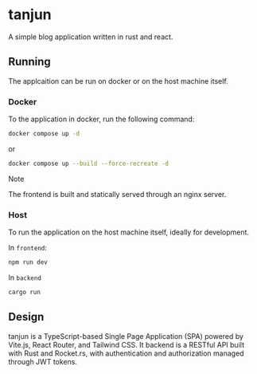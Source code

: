 # tanjun
A simple blog application written in rust and react.

## Running
The applcaition can be run on docker or on the host machine itself.

### Docker
To the application in docker, run the following command:

```bash
docker compose up -d
```

or

```bash
docker compose up --build --force-recreate -d
```

> [!NOTE]
> The frontend is built and statically served through an nginx server.

### Host
To run the application on the host machine itself, ideally for development.

In `frontend`:

```bash
npm run dev
```

In `backend`

```bash
cargo run
```

## Design
tanjun is a TypeScript-based Single Page Application (SPA) powered by Vite.js, React Router, and Tailwind CSS. It backend is a RESTful API built with Rust and Rocket.rs, with authentication and authorization managed through JWT tokens.